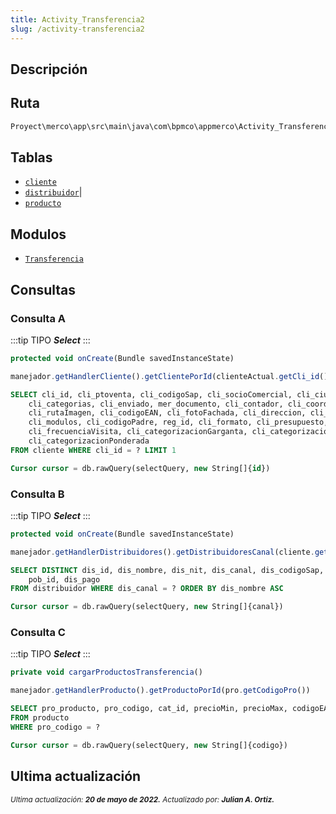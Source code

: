 ```yaml
---
title: Activity_Transferencia2
slug: /activity-transferencia2
---
```

## Descripción

## Ruta

```js
Proyect\merco\app\src\main\java\com\bpmco\appmerco\Activity_Transferencia2.java
```

## Tablas

- [```cliente```](./../sincronizacion/tablas/cliente.md)
- [```distribuidor```](./../sincronizacion/tablas/distribuidor.md)|
- [```producto```](./../sincronizacion/tablas/producto.md)

## Modulos

- [```Transferencia```](./../modules/modulo-6.md)

## Consultas

### Consulta A

:::tip TIPO
***Select***
:::

```js title="Método desde donde se invoca"
protected void onCreate(Bundle savedInstanceState)
```

```js title="Método"
manejador.getHandlerCliente().getClientePorId(clienteActual.getCli_id())
```

```sql title="Query"
SELECT cli_id, cli_ptoventa, cli_codigoSap, cli_socioComercial, cli_ciudad,
    cli_categorias, cli_enviado, mer_documento, cli_contador, cli_coordenada, 
    cli_rutaImagen, cli_codigoEAN, cli_fotoFachada, cli_direccion, cli_canal, 
    cli_modulos, cli_codigoPadre, reg_id, cli_formato, cli_presupuesto, cli_subCanal,
    cli_frecuenciaVisita, cli_categorizacionGarganta, cli_categorizacionProbiotico, 
    cli_categorizacionPonderada
FROM cliente WHERE cli_id = ? LIMIT 1

Cursor cursor = db.rawQuery(selectQuery, new String[]{id})
```

### Consulta B

:::tip TIPO
***Select***
:::

```js title="Método desde donde se invoca"
protected void onCreate(Bundle savedInstanceState)
```

```js title="Método"
manejador.getHandlerDistribuidores().getDistribuidoresCanal(cliente.getCli_canal())
```

```sql title="Query"
SELECT DISTINCT dis_id, dis_nombre, dis_nit, dis_canal, dis_codigoSap, 
    pob_id, dis_pago
FROM distribuidor WHERE dis_canal = ? ORDER BY dis_nombre ASC

Cursor cursor = db.rawQuery(selectQuery, new String[]{canal})
```

### Consulta C

:::tip TIPO
***Select***
:::

```js title="Método desde donde se invoca"
private void cargarProductosTransferencia()
```

```js title="Método"
manejador.getHandlerProducto().getProductoPorId(pro.getCodigoPro())
```

```sql title="Query"
SELECT pro_producto, pro_codigo, cat_id, precioMin, precioMax, codigoEAN, codigoPLU, precioSugerido, graId, pro_subCanal
FROM producto 
WHERE pro_codigo = ?

Cursor cursor = db.rawQuery(selectQuery, new String[]{codigo})
```

## Ultima actualización

<div class='ultima-actualizacion'> 
    <small> 
        <i> Ultima actualización: <b> 20 de mayo de 2022.</b></i> 
    </small>
    <small> 
        <i> Actualizado por: <b> Julian A. Ortiz.</b></i> 
    </small> 
</div>
